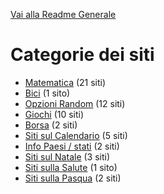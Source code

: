 [Vai alla Readme Generale](../Readme.md)

# Categorie dei siti

- [Matematica](Matematica/Readme.md) (21 siti)
- [Bici](https://github.com/NicoMaker/Giri-in-bici) (1 sito)
- [Opzioni Random](Random/Readme.md) (12 siti)
- [Giochi](Giochi/Readme.md) (10 siti)
- [Borsa](Borsa/Readme.md) (2 siti)
- [Siti sul Calendario](Calendario/Readme.md) (5 siti)
- [Info Paesi / stati](Info_Paesi_Stati/Readme.md) (2 siti)
- [Siti sul Natale](Natale/Readme.md) (3 siti)
- [Siti sulla Salute](Salute/Readme.md) (1 sito)
- [Siti sulla Pasqua](Pasqua/Readme.md) (2 siti)
